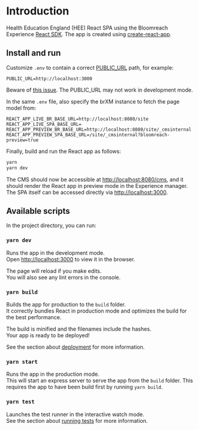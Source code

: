 # Introduction

Health Education England (HEE) React SPA using the Bloomreach Experience [React SDK](https://www.npmjs.com/package/@bloomreach/react-sdk).
The app is created using [create-react-app](https://github.com/facebook/create-react-app).

## Install and run
Customize `.env` to contain a correct [PUBLIC_URL](https://create-react-app.dev/docs/using-the-public-folder) path, for example:
```
PUBLIC_URL=http://localhost:3000
```

Beware of [this issue](https://github.com/facebook/create-react-app/pull/7259). The PUBLIC_URL may not work in development mode.

In the same `.env` file, also specify the brXM instance to fetch the page model from:
```
REACT_APP_LIVE_BR_BASE_URL=http://localhost:8080/site
REACT_APP_LIVE_SPA_BASE_URL=
REACT_APP_PREVIEW_BR_BASE_URL=http://localhost:8080/site/_cmsinternal
REACT_APP_PREVIEW_SPA_BASE_URL=/site/_cmsinternal?bloomreach-preview=true
```

Finally, build and run the React app as follows:

```bash
yarn
yarn dev
```

The CMS should now be accessible at <http://localhost:8080/cms>, and it should render the React app in preview mode in the Experience manager.
The SPA itself can be accessed directly via <http://localhost:3000>.

## Available scripts

In the project directory, you can run:

### `yarn dev`

Runs the app in the development mode.<br>
Open <http://localhost:3000> to view it in the browser.

The page will reload if you make edits.<br>
You will also see any lint errors in the console.

### `yarn build`

Builds the app for production to the `build` folder.<br>
It correctly bundles React in production mode and optimizes the build for the best performance.

The build is minified and the filenames include the hashes.<br>
Your app is ready to be deployed!

See the section about [deployment](https://facebook.github.io/create-react-app/docs/deployment) for more information.

### `yarn start`

Runs the app in the production mode.<br> This will start an express server to
serve the app from the `build` folder. This requires the app to have been build
first by running `yarn build`.

### `yarn test`

Launches the test runner in the interactive watch mode.<br>
See the section about [running tests](https://facebook.github.io/create-react-app/docs/running-tests) for more information.
